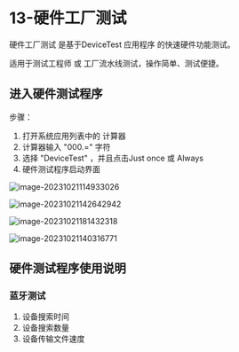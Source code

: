# 13-硬件工厂测试

硬件工厂测试 是基于DeviceTest 应用程序 的快速硬件功能测试。

适用于测试工程师 或 工厂流水线测试，操作简单、测试便捷。





## 进入硬件测试程序

步骤：

1. 打开系统应用列表中的 计算器
2. 计算器输入 "000.=" 字符
3. 选择 "DeviceTest" ，并且点击Just once 或 Always
4. 硬件测试程序启动界面



![image-20231021114933026](http://tanzhtanzh.oss-cn-shenzhen.aliyuncs.com/img/image-20231021114933026.png)



![image-20231021142642942](http://tanzhtanzh.oss-cn-shenzhen.aliyuncs.com/img/image-20231021142642942.png)





![image-20231021181432318](http://tanzhtanzh.oss-cn-shenzhen.aliyuncs.com/img/image-20231021181432318.png)





![image-20231021140316771](http://tanzhtanzh.oss-cn-shenzhen.aliyuncs.com/img/image-20231021140316771.png)





## 硬件测试程序使用说明

### 蓝牙测试

1. 设备搜索时间
2. 设备搜索数量
3. 设备传输文件速度



